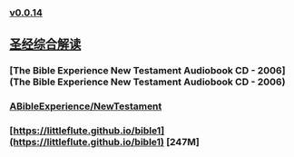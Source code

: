 ### [v0.0.14](https://github.com/littleflute/bible/edit/master/README.md)
## [圣经综合解读](https://cmcbiblereading.com/)
### [The Bible Experience New Testament Audiobook CD - 2006](The Bible Experience New Testament Audiobook CD - 2006)
### [ABibleExperience/NewTestament](ABibleExperience/NewTestament)

### [https://littleflute.github.io/bible1](https://littleflute.github.io/bible1) [247M]


<script src="https://www.w3schools.com/lib/w3.js"></script>
<script src="https://littleflute.github.io/JavaScript/blclass.js" ></script>
<script src="https://littleflute.github.io/JavaScript/blApp.js"></script>
<script src="blAppPlx.js"></script>
